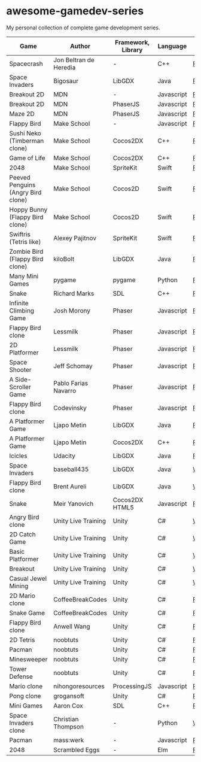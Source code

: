 # awesome-gamedev-series

My personal collection of complete game development series.

| Game | Author | Framework, Library | Language | Link |
|------|--------|-----------|----------|------|
| Spacecrash | Jon Beltran de Heredia | - | C++ | [Read](http://jonbho.net/2013/08/26/spacecrash-day-1-of-7-game-skeleton/) |
| Space Invaders | Bigosaur | LibGDX | Java | [Read](http://bigosaur.com/blog/23days) |
| Breakout 2D | MDN | - | Javascript | [Read](https://developer.mozilla.org/en-US/docs/Games/Tutorials/2D_Breakout_game_pure_JavaScript) |
| Breakout 2D | MDN | PhaserJS | Javascript | [Read](https://developer.mozilla.org/en-US/docs/Games/Tutorials/2D_breakout_game_Phaser) |
| Maze 2D | MDN | PhaserJS | Javascript | [Read](https://developer.mozilla.org/en-US/docs/Games/Tutorials/HTML5_Gamedev_Phaser_Device_Orientation) |
| Flappy Bird | Make School | - | Javascript | [Read](https://www.makeschool.com/build-an-iphone-game-in-your-browser) |
| Sushi Neko (Timberman clone) | Make School | Cocos2DX | C++ | [Read](https://www.makeschool.com/online-courses/tutorials/build-a-clone-of-timberman-in-c-with-cocos2d-x-and-cocos-studio/getting-started) |
| Game of Life | Make School | Cocos2DX | C++ | [Read](https://www.makeschool.com/online-courses/tutorials/learn-cocos-studio-and-c-by-building-the-game-of-life/what-game-of-life) |
| 2048 | Make School | SpriteKit | Swift | [Read](https://www.makeschool.com/online-courses/tutorials/build-your-own-2048-with-spritebuilder-and-swift/getting-started) |
| Peeved Penguins (Angry Bird clone) | Make School | Cocos2D | Swift | [Read](https://www.makeschool.com/online-courses/tutorials/clone-angry-birds-with-spritebuilder-and-swift/getting-started) |
| Hoppy Bunny (Flappy Bird clone) | Make School | Cocos2D | Swift | [Read](https://www.makeschool.com/online-courses/tutorials/build-flappy-bird-with-spritebuilder-and-cocos2d-in-swift/build-hoppy-bunny-swift) |
| Swiftris (Tetris like) | Alexey Pajitnov | SpriteKit | Swift | [Read](https://www.bloc.io/tutorials/swiftris-build-your-first-ios-game-with-swift#!/chapters/675) |
| Zombie Bird (Flappy Bird clone) | kiloBolt | LibGDX | Java | [Read](http://www.kilobolt.com/introduction.html) |
| Many Mini Games | pygame | pygame | Python | [Read](https://inventwithpython.com/pygame/chapters/) |
| Snake | Richard Marks | SDL | C++ | [Read](http://www.gamedev.net/page/resources/_/technical/game-programming/game-programming-snake-r3133) |
| Infinite Climbing Game | Josh Morony | Phaser | Javascript | [Read](http://www.joshmorony.com/how-to-create-an-infinite-climbing-game-in-phaser/) |
| Flappy Bird clone | Lessmilk | Phaser | Javascript | [Read](http://www.lessmilk.com/tutorial/flappy-bird-phaser-1) |
| 2D Platformer | Lessmilk | Phaser | Javascript | [Read](http://www.lessmilk.com/tutorial/2d-platformer-phaser) |
| Space Shooter | Jeff Schomay | Phaser | Javascript | [Read](http://codeperfectionist.com/articles/phaser-js-tutorial-building-a-polished-space-shooter-game-part-1/) |
| A Side-Scroller Game | Pablo Farias Navarro | Phaser | Javascript | [Read](https://software.intel.com/en-us/html5/hub/blogs/how-to-make-a-sidescroller-game-with-html5) |
| Flappy Bird clone | Codevinsky | Phaser | Javascript | [Read](http://www.codevinsky.com/phaser-2-0-tutorial-flappy-bird-part-1/) |
| A Platformer Game | Ljapo Metin | LibGDX | Java | [Read](http://www.mets-blog.com/category/libgdx/) |
| A Platformer Game | Ljapo Metin | Cocos2DX | C++ | [Read](http://www.mets-blog.com/category/cocos2d-x/) |
| Icicles | Udacity | LibGDX | Java | [Read](https://www.udacity.com/course/2d-game-development-with-libgdx--ud405) |
| Space Invaders | baseball435 | LibGDX | Java | [Watch](https://www.youtube.com/watch?v=_rVS1zHThZ0) |
| Flappy Bird clone | Brent Aureli | LibGDX | Java | [Watch](https://www.youtube.com/playlist?list=PLZm85UZQLd2TPXpUJfDEdWTSgszionbJy) |
| Snake | Meir Yanovich | Cocos2DX HTML5 | Javascript | [Read](http://www.gamedevcraft.com/2015/09/cross-platform-snake-game-in-javascript.html) |
| Angry Bird clone | Unity Live Training | Unity | C# | [Watch](https://unity3d.com/learn/tutorials/topics/physics/making-angry-birds-style-game-part-1) |
| 2D Catch Game | Unity Live Training | Unity | C# | [Watch](https://unity3d.com/learn/tutorials/topics/2d-game-creation/2d-catch-game-pt-1) |
| Basic Platformer | Unity Live Training | Unity | C# | [Watch](https://unity3d.com/learn/tutorials/topics/2d-game-creation/creating-basic-platformer-game) |
| Breakout | Unity Live Training | Unity | C# | [Watch](https://unity3d.com/learn/tutorials/modules/beginner/live-training-archive/creating-a-breakout-game) |
| Casual Jewel Mining | Unity Live Training | Unity | C# | [Watch](https://unity3d.com/learn/tutorials/projects/lets-try-assignments/creating-casual-jewel-mining-game) |
| 2D Mario clone | CoffeeBreakCodes | Unity | C# | [Read](http://coffeebreakcodes.com/sample-projects-unity/2d-mario-game-unity3d/) |
| Snake Game | CoffeeBreakCodes | Unity | C# | [Read](http://coffeebreakcodes.com/sample-projects-unity/2d-snake-game-unity3d-c/) |
| Flappy Bird clone | Anwell Wang | Unity | C# | [Read](http://anwell.me/articles/unity3d-flappy-bird/) |
| 2D Tetris | noobtuts | Unity | C# | [Read](https://noobtuts.com/unity/2d-tetris-game) |
| Pacman | noobtuts | Unity | C# | [Read](https://noobtuts.com/unity/2d-pacman-game) |
| Minesweeper | noobtuts | Unity | C# | [Read](https://noobtuts.com/unity/2d-minesweeper-game) |
| Tower Defense | noobtuts | Unity | C# | [Read](https://noobtuts.com/unity/tower-defense-game) |
| Mario clone | nihongoresources | ProcessingJS | Javascript | [Read](http://processingjs.nihongoresources.com/test/PjsGameEngine/docs/tutorial/mario.html) |
| Pong clone | grogansoft | Unity | C# | [Read](http://unity.grogansoft.com/beginners-guide-create-a-pong-clone-in-unity-part-1/) |
| Mini Games | Aaron Cox | SDL | C++ | [Read](http://www.aaroncox.net/tutorials/arcade/index.html) |
| Space Invaders clone | Christian Thompson | - | Python | [Watch](http://www.christianthompson.com/node/45) |
| Pacman | mass:werk | - | Javascript | [Read](http://www.masswerk.at/JavaPac/pacman-howto.html) |
| 2048 | Scrambled Eggs | - | Elm | [Read](http://scrambledeggsontoast.github.io/2014/05/09/writing-2048-elm/) |

